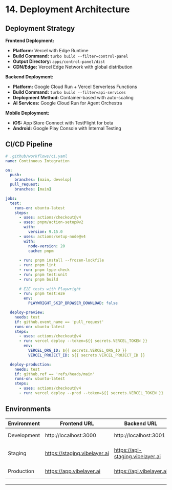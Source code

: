 # 14. Deployment Architecture

## Deployment Strategy

**Frontend Deployment:**
- **Platform:** Vercel with Edge Runtime
- **Build Command:** `turbo build --filter=control-panel`
- **Output Directory:** `apps/control-panel/dist`
- **CDN/Edge:** Vercel Edge Network with global distribution

**Backend Deployment:**
- **Platform:** Google Cloud Run + Vercel Serverless Functions
- **Build Command:** `turbo build --filter=api-services`
- **Deployment Method:** Container-based with auto-scaling
- **AI Services:** Google Cloud Run for Agent Orchestra

**Mobile Deployment:**
- **iOS:** App Store Connect with TestFlight for beta
- **Android:** Google Play Console with Internal Testing

## CI/CD Pipeline

```yaml
# .github/workflows/ci.yaml
name: Continuous Integration

on:
  push:
    branches: [main, develop]
  pull_request:
    branches: [main]

jobs:
  test:
    runs-on: ubuntu-latest
    steps:
      - uses: actions/checkout@v4
      - uses: pnpm/action-setup@v2
        with:
          version: 9.15.0
      - uses: actions/setup-node@v4
        with:
          node-version: 20
          cache: pnpm
      
      - run: pnpm install --frozen-lockfile
      - run: pnpm lint
      - run: pnpm type-check
      - run: pnpm test:unit
      - run: pnpm build
      
      # E2E tests with Playwright
      - run: pnpm test:e2e
        env:
          PLAYWRIGHT_SKIP_BROWSER_DOWNLOAD: false

  deploy-preview:
    needs: test
    if: github.event_name == 'pull_request'
    runs-on: ubuntu-latest
    steps:
      - uses: actions/checkout@v4
      - run: vercel deploy --token=${{ secrets.VERCEL_TOKEN }}
        env:
          VERCEL_ORG_ID: ${{ secrets.VERCEL_ORG_ID }}
          VERCEL_PROJECT_ID: ${{ secrets.VERCEL_PROJECT_ID }}

  deploy-production:
    needs: test
    if: github.ref == 'refs/heads/main'
    runs-on: ubuntu-latest
    steps:
      - uses: actions/checkout@v4
      - run: vercel deploy --prod --token=${{ secrets.VERCEL_TOKEN }}
```

## Environments

| Environment | Frontend URL | Backend URL | Purpose |
|-------------|-------------|-------------|---------|
| Development | http://localhost:3000 | http://localhost:3001 | Local development |
| Staging | https://staging.vibelayer.ai | https://api-staging.vibelayer.ai | Pre-production testing |
| Production | https://app.vibelayer.ai | https://api.vibelayer.ai | Live environment |

---
